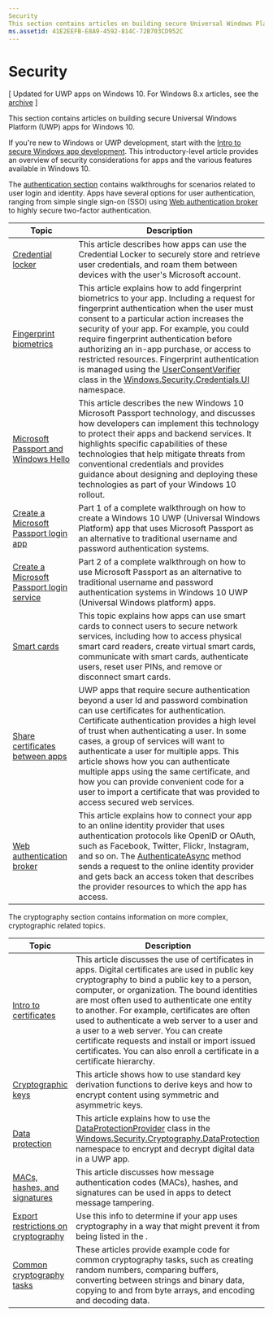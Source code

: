 ```yaml
---
Security
This section contains articles on building secure Universal Windows Platform (UWP) apps for Windows 10.
ms.assetid: 41E2EEFB-E8A9-4592-814C-72B703CD952C
---
```


# Security


\[ Updated for UWP apps on Windows 10. For Windows 8.x articles, see the [archive](http://go.microsoft.com/fwlink/p/?linkid=619132) \]

This section contains articles on building secure Universal Windows Platform (UWP) apps for Windows 10.

If you're new to Windows or UWP development, start with the [Intro to secure Windows app development](web-authentication-broker.md). This introductory-level article provides an overview of security considerations for apps and the various features available in Windows 10.

The [authentication section](authentication-and-user-identity.md) contains walkthroughs for scenarios related to user login and identity. Apps have several options for user authentication, ranging from simple single sign-on (SSO) using [Web authentication broker](web-authentication-broker.md) to highly secure two-factor authentication.

| Topic                                                                                 | Description                                                                                                                                                                                                                                                                                                                                                                                                                                                                                                                                                                                           |
|---------------------------------------------------------------------------------------|-------------------------------------------------------------------------------------------------------------------------------------------------------------------------------------------------------------------------------------------------------------------------------------------------------------------------------------------------------------------------------------------------------------------------------------------------------------------------------------------------------------------------------------------------------------------------------------------------------|
| [Credential locker](credential-locker.md)                                             | This article describes how apps can use the Credential Locker to securely store and retrieve user credentials, and roam them between devices with the user's Microsoft account.                                                                                                                                                                                                                                                                                                                                                                                                                       |
| [Fingerprint biometrics](fingerprint-biometrics.md)                                   | This article explains how to add fingerprint biometrics to your app. Including a request for fingerprint authentication when the user must consent to a particular action increases the security of your app. For example, you could require fingerprint authentication before authorizing an in-app purchase, or access to restricted resources. Fingerprint authentication is managed using the [UserConsentVerifier](https://msdn.microsoft.com/library/windows/apps/dn279134) class in the [Windows.Security.Credentials.UI](https://msdn.microsoft.com/library/windows/apps/hh701356) namespace. |
| [Microsoft Passport and Windows Hello](microsoft-passport.md)                         | This article describes the new Windows 10 Microsoft Passport technology, and discusses how developers can implement this technology to protect their apps and backend services. It highlights specific capabilities of these technologies that help mitigate threats from conventional credentials and provides guidance about designing and deploying these technologies as part of your Windows 10 rollout.                                                                                                                                                                                         |
| [Create a Microsoft Passport login app](microsoft-passport-login.md)                  | Part 1 of a complete walkthrough on how to create a Windows 10 UWP (Universal Windows Platform) app that uses Microsoft Passport as an alternative to traditional username and password authentication systems.                                                                                                                                                                                                                                                                                                                                                                                       |
| [Create a Microsoft Passport login service](microsoft-passport-login-auth-service.md) | Part 2 of a complete walkthrough on how to use Microsoft Passport as an alternative to traditional username and password authentication systems in Windows 10 UWP (Universal Windows platform) apps.                                                                                                                                                                                                                                                                                                                                                                                                  |
| [Smart cards](smart-cards.md)                                                         | This topic explains how apps can use smart cards to connect users to secure network services, including how to access physical smart card readers, create virtual smart cards, communicate with smart cards, authenticate users, reset user PINs, and remove or disconnect smart cards.                                                                                                                                                                                                                                                                                                               |
| [Share certificates between apps](share-certificates.md)                              | UWP apps that require secure authentication beyond a user Id and password combination can use certificates for authentication. Certificate authentication provides a high level of trust when authenticating a user. In some cases, a group of services will want to authenticate a user for multiple apps. This article shows how you can authenticate multiple apps using the same certificate, and how you can provide convenient code for a user to import a certificate that was provided to access secured web services.                                                                        |
| [Web authentication broker](web-authentication-broker.md)                             | This article explains how to connect your app to an online identity provider that uses authentication protocols like OpenID or OAuth, such as Facebook, Twitter, Flickr, Instagram, and so on. The [AuthenticateAsync](https://msdn.microsoft.com/library/windows/apps/br212066) method sends a request to the online identity provider and gets back an access token that describes the provider resources to which the app has access.                                                                                                                                                              |

 

The cryptography section contains information on more complex, cryptographic related topics.

| Topic                                                                         | Description                                                                                                                                                                                                                                                                                                                                                                                                                                                                                                            |
|-------------------------------------------------------------------------------|------------------------------------------------------------------------------------------------------------------------------------------------------------------------------------------------------------------------------------------------------------------------------------------------------------------------------------------------------------------------------------------------------------------------------------------------------------------------------------------------------------------------|
| [Intro to certificates](certificates.md)                                      | This article discusses the use of certificates in apps. Digital certificates are used in public key cryptography to bind a public key to a person, computer, or organization. The bound identities are most often used to authenticate one entity to another. For example, certificates are often used to authenticate a web server to a user and a user to a web server. You can create certificate requests and install or import issued certificates. You can also enroll a certificate in a certificate hierarchy. |
| [Cryptographic keys](cryptographic-keys.md)                                   | This article shows how to use standard key derivation functions to derive keys and how to encrypt content using symmetric and asymmetric keys.                                                                                                                                                                                                                                                                                                                                                                         |
| [Data protection](data-protection.md)                                         | This article explains how to use the [DataProtectionProvider](https://msdn.microsoft.com/library/windows/apps/br241559) class in the [Windows.Security.Cryptography.DataProtection](https://msdn.microsoft.com/library/windows/apps/br241585) namespace to encrypt and decrypt digital data in a UWP app.                                                                                                                                                                                                              |
| [MACs, hashes, and signatures](macs-hashes-and-signatures.md)               | This article discusses how message authentication codes (MACs), hashes, and signatures can be used in apps to detect message tampering.                                                                                                                                                                                                                                                                                                                                                                                |
| [Export restrictions on cryptography](export-restrictions-on-cryptography.md) | Use this info to determine if your app uses cryptography in a way that might prevent it from being listed in the .                                                                                                                                                                                                                                                                                                                                                                                                     |
| [Common cryptography tasks](common-cryptography-tasks.md)                     | These articles provide example code for common cryptography tasks, such as creating random numbers, comparing buffers, converting between strings and binary data, copying to and from byte arrays, and encoding and decoding data.                                                                                                                                                                                                                                                                                    |

 

 

 




<!--HONumber=Mar16_HO1-->
